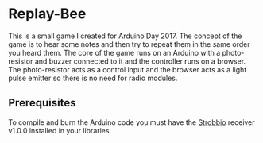 # Replay-Bee
This is a small game I created for Arduino Day 2017. The concept of the game is to hear some notes and then try to repeat them in the same order you heard them. The core of the game runs on an Arduino with a photo-resistor and buzzer connected to it and the controller runs on a browser. The photo-resistor acts as a control input and the browser acts as a light pulse emitter so there is no need for radio modules.

## Prerequisites

To compile and burn the Arduino code you must have the  [Strobbio](http://ptrgast.com/strobbio/) receiver v1.0.0 installed in your libraries.
